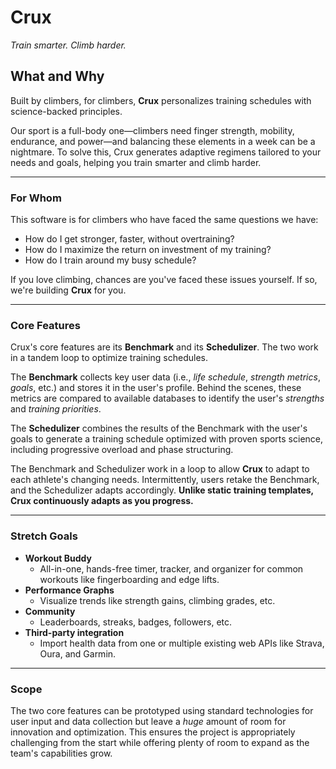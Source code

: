 
# Crux
*Train smarter. Climb harder.*

## What and Why

Built by climbers, for climbers, **Crux** personalizes training schedules with science-backed principles. 

Our sport is a full-body one—climbers need finger strength, mobility, endurance, and power—and balancing these elements in a week can be a nightmare. To solve this, Crux generates  adaptive regimens tailored to your needs and goals, helping you train smarter and climb harder.
 
 ---

### For Whom

This software is for climbers who have faced the same questions we have: 

 - How do I get stronger, faster, without overtraining?
 - How do I maximize the return on investment of my training?
 - How do I train around my busy schedule?

If you love climbing, chances are you've faced these issues yourself. If so, we're building **Crux** for you.

  ---

### Core Features

Crux's core features are its **Benchmark** and its **Schedulizer**. The two work in a tandem loop to optimize training schedules. 

The **Benchmark** collects key user data (i.e., *life schedule*, *strength metrics*, *goals*, etc.) and stores it in the user's profile. Behind the scenes, these metrics are compared to available databases to identify the user's *strengths* and *training priorities*. 

The **Schedulizer** combines the results of the Benchmark with the user's goals to generate a training schedule optimized with proven sports science, including progressive overload and phase structuring. 

The Benchmark and Schedulizer work in a loop to allow **Crux** to adapt to each athlete's changing needs. Intermittently, users retake the Benchmark, and the Schedulizer adapts accordingly. **Unlike static training templates, Crux continuously adapts as you progress.**

---

### Stretch Goals
  - **Workout Buddy**
    - All-in-one, hands-free timer, tracker, and organizer for common workouts like fingerboarding and edge lifts.
  - **Performance Graphs**
	  - Visualize trends like strength gains, climbing grades, etc.
  - **Community**
	  - Leaderboards, streaks, badges, followers, etc.
  - **Third-party integration**
	  - Import health data from one or multiple existing web APIs like Strava, Oura, and Garmin. 
---
### Scope
The two core features can be prototyped using standard technologies for user input and data collection but leave a *huge* amount of room for innovation and optimization. This ensures the project is appropriately challenging from the start while offering plenty of room to expand as the team's capabilities grow.